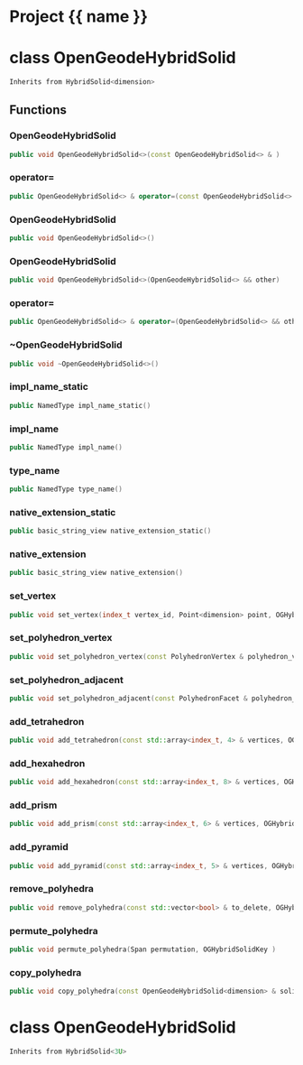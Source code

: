 <script setup>
import {useRoute} from 'vitepress'
const {path} = useRoute()
const tokens = path.split('/')
const words = tokens[2].split('-');
for (let i = 0; i < words.length; i++) {
    words[i] = words[i].charAt(0).toUpperCase() + words[i].slice(1);
    words[i] = words[i].replace('geode', 'Geode')
}
const name = words.join('-');
</script>
# Project {{ name }}

# class OpenGeodeHybridSolid


```cpp
Inherits from HybridSolid<dimension>
```



## Functions

### OpenGeodeHybridSolid

```cpp
public void OpenGeodeHybridSolid<>(const OpenGeodeHybridSolid<> & )
```


### operator=

```cpp
public OpenGeodeHybridSolid<> & operator=(const OpenGeodeHybridSolid<> & )
```


### OpenGeodeHybridSolid

```cpp
public void OpenGeodeHybridSolid<>()
```


### OpenGeodeHybridSolid

```cpp
public void OpenGeodeHybridSolid<>(OpenGeodeHybridSolid<> && other)
```


### operator=

```cpp
public OpenGeodeHybridSolid<> & operator=(OpenGeodeHybridSolid<> && other)
```


### ~OpenGeodeHybridSolid

```cpp
public void ~OpenGeodeHybridSolid<>()
```


### impl_name_static

```cpp
public NamedType impl_name_static()
```


### impl_name

```cpp
public NamedType impl_name()
```


### type_name

```cpp
public NamedType type_name()
```


### native_extension_static

```cpp
public basic_string_view native_extension_static()
```


### native_extension

```cpp
public basic_string_view native_extension()
```


### set_vertex

```cpp
public void set_vertex(index_t vertex_id, Point<dimension> point, OGHybridSolidKey )
```


### set_polyhedron_vertex

```cpp
public void set_polyhedron_vertex(const PolyhedronVertex & polyhedron_vertex, index_t vertex_id, OGHybridSolidKey )
```


### set_polyhedron_adjacent

```cpp
public void set_polyhedron_adjacent(const PolyhedronFacet & polyhedron_facet, index_t adjacent_id, OGHybridSolidKey )
```


### add_tetrahedron

```cpp
public void add_tetrahedron(const std::array<index_t, 4> & vertices, OGHybridSolidKey )
```


### add_hexahedron

```cpp
public void add_hexahedron(const std::array<index_t, 8> & vertices, OGHybridSolidKey )
```


### add_prism

```cpp
public void add_prism(const std::array<index_t, 6> & vertices, OGHybridSolidKey )
```


### add_pyramid

```cpp
public void add_pyramid(const std::array<index_t, 5> & vertices, OGHybridSolidKey )
```


### remove_polyhedra

```cpp
public void remove_polyhedra(const std::vector<bool> & to_delete, OGHybridSolidKey )
```


### permute_polyhedra

```cpp
public void permute_polyhedra(Span permutation, OGHybridSolidKey )
```


### copy_polyhedra

```cpp
public void copy_polyhedra(const OpenGeodeHybridSolid<dimension> & solid_mesh, OGHybridSolidKey )
```




# class OpenGeodeHybridSolid


```cpp
Inherits from HybridSolid<3U>
```




